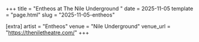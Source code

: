 +++
title = "Entheos at The Nile Underground "
date = 2025-11-05
template = "page.html"
slug = "2025-11-05-entheos"

[extra]
artist = "Entheos"
venue = "Nile Underground"
venue_url = "https://theniletheatre.com/"
+++
